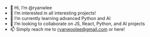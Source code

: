 - 👋 Hi, I’m @ryanwlee
- 👀 I’m interested in all interesting projects!
- 🌱 I’m currently learning advanced Python and AI
- 💞️ I’m looking to collaborate on JS, React, Python, and AI projects
- 📫 Simply reach me to ryanwoolee@gmail.com or here!

<!---
ryanwlee/ryanwlee is a ✨ special ✨ repository because its `README.md` (this file) appears on your GitHub profile.
You can click the Preview link to take a look at your changes.
--->
